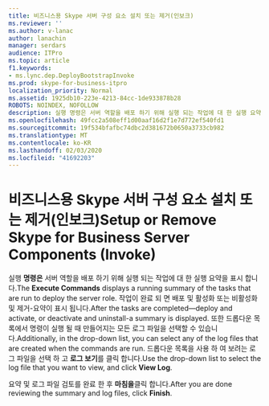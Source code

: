 ```yaml
---
title: 비즈니스용 Skype 서버 구성 요소 설치 또는 제거(인보크)
ms.reviewer: ''
ms.author: v-lanac
author: lanachin
manager: serdars
audience: ITPro
ms.topic: article
f1.keywords:
- ms.lync.dep.DeployBootstrapInvoke
ms.prod: skype-for-business-itpro
localization_priority: Normal
ms.assetid: 1925db10-223e-4213-84cc-1de933878b28
ROBOTS: NOINDEX, NOFOLLOW
description: 실행 명령은 서버 역할을 배포 하기 위해 실행 되는 작업에 대 한 실행 요약을 표시 합니다. 작업이 완료 되 면 배포 및 활성화 또는 비활성화 및 제거-요약이 표시 됩니다. 또한 드롭다운 목록에서 명령이 실행 될 때 만들어지는 모든 로그 파일을 선택할 수 있습니다. 드롭다운 목록을 사용 하 여 보려는 로그 파일을 선택 하 고 로그 보기를 클릭 합니다.
ms.openlocfilehash: 49fcc2a508eff1d00aaf16d2f1e7d772ef540fd1
ms.sourcegitcommit: 19f534bfafbc74dbc2d381672b0650a3733cb982
ms.translationtype: MT
ms.contentlocale: ko-KR
ms.lasthandoff: 02/03/2020
ms.locfileid: "41692203"
---
```

# <a name="setup-or-remove-skype-for-business-server-components-invoke"></a><span data-ttu-id="089cf-106">비즈니스용 Skype 서버 구성 요소 설치 또는 제거(인보크)</span><span class="sxs-lookup"><span data-stu-id="089cf-106">Setup or Remove Skype for Business Server Components (Invoke)</span></span>
 
<span data-ttu-id="089cf-107">실행 **명령은** 서버 역할을 배포 하기 위해 실행 되는 작업에 대 한 실행 요약을 표시 합니다.</span><span class="sxs-lookup"><span data-stu-id="089cf-107">The **Execute Commands** displays a running summary of the tasks that are run to deploy the server role.</span></span> <span data-ttu-id="089cf-108">작업이 완료 되 면 배포 및 활성화 또는 비활성화 및 제거-요약이 표시 됩니다.</span><span class="sxs-lookup"><span data-stu-id="089cf-108">After the tasks are completed—deploy and activate, or deactivate and uninstall-a summary is displayed.</span></span> <span data-ttu-id="089cf-109">또한 드롭다운 목록에서 명령이 실행 될 때 만들어지는 모든 로그 파일을 선택할 수 있습니다.</span><span class="sxs-lookup"><span data-stu-id="089cf-109">Additionally, in the drop-down list, you can select any of the log files that are created when the commands are run.</span></span> <span data-ttu-id="089cf-110">드롭다운 목록을 사용 하 여 보려는 로그 파일을 선택 하 고 **로그 보기**를 클릭 합니다.</span><span class="sxs-lookup"><span data-stu-id="089cf-110">Use the drop-down list to select the log file that you want to view, and click **View Log**.</span></span>
  
<span data-ttu-id="089cf-111">요약 및 로그 파일 검토를 완료 한 후 **마침을**클릭 합니다.</span><span class="sxs-lookup"><span data-stu-id="089cf-111">After you are done reviewing the summary and log files, click **Finish**.</span></span>
  

